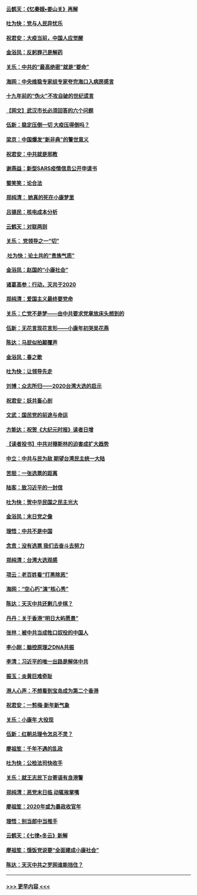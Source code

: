 #### [云鹤天：《忆秦娥▪娄山关》再解](../pages/nsc993/n11824682.md?t=01271422) 
#### [吐为快：党与人民异忧乐](../pages/nsc993/n11824660.md?t=01271422) 
#### [祝君安：大疫当前，中国人应觉醒](../pages/nsc993/n11821946.md?t=01271422) 
#### [金浴凤：反躬罪己是解药](../pages/nsc993/n11820280.md?t=01271422) 
#### [关乐：中共的“最高绝密”就是“要命”](../pages/nsc993/n11816946.md?t=01271422) 
#### [海网：中央维稳专家组专家夸完海口入病房感言](../pages/nsc993/n11815138.md?t=01271422) 
#### [十九年前的“伪火”不攻自破的世纪谎言](../pages/nsc993/n11813238.md?t=01271422) 
#### [【网文】武汉市长必须回答的六个问题](../pages/nsc993/n11813848.md?t=01271422) 
#### [伍新：稳定压倒一切 大疫压得倒吗？](../pages/nsc993/n11812634.md?t=01271422) 
#### [梁京：中国爆发“新非典”的警世意义](../pages/nsc993/n11812554.md?t=01271422) 
#### [祝君安：中共就是邪教](../pages/nsc993/n11812431.md?t=01271422) 
#### [谢燕益：新型SARS疫情信息公开申请书](../pages/nsc993/n11808840.md?t=01271422) 
#### [蜀笑笑：论合法](../pages/nsc993/n11808064.md?t=01271422) 
#### [郑纯清： 她真的死在小康梦里](../pages/nsc993/n11806623.md?t=01271422) 
#### [吕锡民：核电成本分析](../pages/nsc993/n11806284.md?t=01271422) 
#### [云鹤天：对联两则](../pages/nsc993/n11805957.md?t=01271422) 
#### [关乐： 党领导之一“切”](../pages/nsc993/n11804505.md?t=01271422) 
#### [ 吐为快：论土共的“贵族气质”](../pages/nsc993/n11804490.md?t=01271422) 
#### [金浴凤：赵国的“小康社会”](../pages/nsc993/n11804452.md?t=01271422) 
#### [诸葛高参：行动，灭共于2020](../pages/nsc993/n11804120.md?t=01271422) 
#### [郑纯清：爱国主义最终要党命](../pages/nsc993/n11802197.md?t=01271422) 
#### [关乐：亡党不是梦——由中共要求党章放床头想到的](../pages/nsc993/n11802156.md?t=01271422) 
#### [伍新：无花言现花言形——小康年初哭吴花燕](../pages/nsc993/n11800044.md?t=01271422) 
#### [陈达：马屁似拍颠覆声](../pages/nsc993/n11800010.md?t=01271422) 
#### [金浴凤：春之歌](../pages/nsc993/n11797687.md?t=01271422) 
#### [吐为快：让领导先走](../pages/nsc993/n11797512.md?t=01271422) 
#### [刘博：众志所归——2020台湾大选的启示](../pages/nsc993/n11796878.md?t=01271422) 
#### [祝君安：妖共畜心剖](../pages/nsc993/n11794273.md?t=01271422) 
#### [文武：国民党的前途与命运](../pages/nsc993/n11794198.md?t=01271422) 
#### [方能达：祝贺《大纪元时报》读者日增](../pages/nsc993/n11793807.md?t=01271422) 
#### [【读者投书】中共对穆斯林的迫害成扩大趋势](../pages/nsc993/n11791371.md?t=01271422) 
#### [中立：中共与民为敌 期望台湾民主统一大陆](../pages/nsc993/n11790392.md?t=01271422) 
#### [苦胆：一张选票的距离](../pages/nsc993/n11788914.md?t=01271422) 
#### [陆客：致习近平的一封信](../pages/nsc993/n11788867.md?t=01271422) 
#### [吐为快：贺中华民国之民主光大](../pages/nsc993/n11788618.md?t=01271422) 
#### [金浴凤：末日党之像](../pages/nsc993/n11787475.md?t=01271422) 
#### [理悟：中共不是中国](../pages/nsc993/n11787463.md?t=01271422) 
#### [念贲：没有选票  我们去奋斗去努力](../pages/nsc993/n11787398.md?t=01271422) 
#### [郑纯清：台湾大选观感](../pages/nsc993/n11786210.md?t=01271422) 
#### [项云：老百姓看“打黑除恶”](../pages/nsc993/n11785398.md?t=01271422) 
#### [海网：“空心朽”演“核心秀”](../pages/nsc993/n11783874.md?t=01271422) 
#### [陈达：天灭中共还剩几步棋？](../pages/nsc993/n11783719.md?t=01271422) 
#### [丹丹：关于香港“明日大屿愿景”](../pages/nsc993/n11783273.md?t=01271422) 
#### [张林：被中共当成牲口奴役的中国人](../pages/nsc993/n11782397.md?t=01271422) 
#### [李小刚：脑控原理之DNA共振](../pages/nsc993/n11780962.md?t=01271422) 
#### [李清：习近平的唯一出路是解体中共](../pages/nsc993/n11780866.md?t=01271422) 
#### [振玉：炎黄巨难奇耻](../pages/nsc993/n11779632.md?t=01271422) 
#### [港人心声：不想看到宝岛成为第二个香港](../pages/nsc993/n11778817.md?t=01271422) 
#### [祝君安：一剪梅‧新年新气象](../pages/nsc993/n11776340.md?t=01271422) 
#### [关乐：小康年 大役现](../pages/nsc993/n11774213.md?t=01271422) 
#### [伍新：红朝总理令怎总不灵？](../pages/nsc993/n11770813.md?t=01271422) 
#### [廖祖笙：千年不遇的乱政](../pages/nsc993/n11770373.md?t=01271422) 
#### [吐为快：公检法司快收手](../pages/nsc993/n11770359.md?t=01271422) 
#### [关乐：就王志民下台寄语有良港警](../pages/nsc993/n11769903.md?t=01271422) 
#### [郑纯清：恶党末日临 动辄挨掌嘴](../pages/nsc993/n11769356.md?t=01271422) 
#### [廖祖笙：2020年或为暴政收官年](../pages/nsc993/n11768216.md?t=01271422) 
#### [理悟：别当郎中当推手](../pages/nsc993/n11768243.md?t=01271422) 
#### [云鹤天：《七律▪冬云》新解](../pages/nsc993/n11768204.md?t=01271422) 
#### [廖祖笙：饿饭党说要“全面建成小康社会”](../pages/nsc993/n11767482.md?t=01271422) 
#### [陈达：天灭中共之罗网谁能挡住？](../pages/nsc993/n11767465.md?t=01271422) 

----
#### [ >>> 更早内容 <<< ](../indexes/nsc993-earlier.md)
